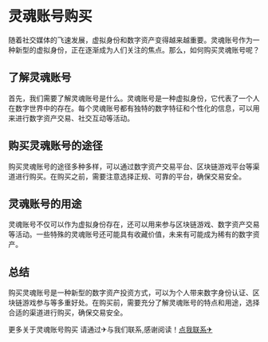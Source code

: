 # 灵魂账号购买

随着社交媒体的飞速发展，虚拟身份和数字资产变得越来越重要。灵魂账号作为一种新型的虚拟身份，正在逐渐成为人们关注的焦点。那么，如何购买灵魂账号呢？

## 了解灵魂账号

首先，我们需要了解灵魂账号是什么。灵魂账号是一种虚拟身份，它代表了一个人在数字世界中的存在。每个灵魂账号都有独特的数字特征和个性化的信息，可以用来进行数字资产交易、社交互动等活动。

## 购买灵魂账号的途径

购买灵魂账号的途径多种多样，可以通过数字资产交易平台、区块链游戏平台等渠道进行购买。在购买之前，需要注意选择正规、可靠的平台，确保交易安全。

## 灵魂账号的用途

灵魂账号不仅可以作为虚拟身份存在，还可以用来参与区块链游戏、数字资产交易等活动。一些特殊的灵魂账号还可能具有收藏价值，未来有可能成为稀有的数字资产。

## 总结

购买灵魂账号是一种新型的数字资产投资方式，可以为个人带来数字身份认证、区块链游戏参与等多重好处。在购买前，需要充分了解灵魂账号的特点和用途，选择合适的渠道进行购买，确保交易安全。

更多关于灵魂账号购买 请通过✈与我们联系,感谢阅读！[点我联系✈](https://hk.G208.com)